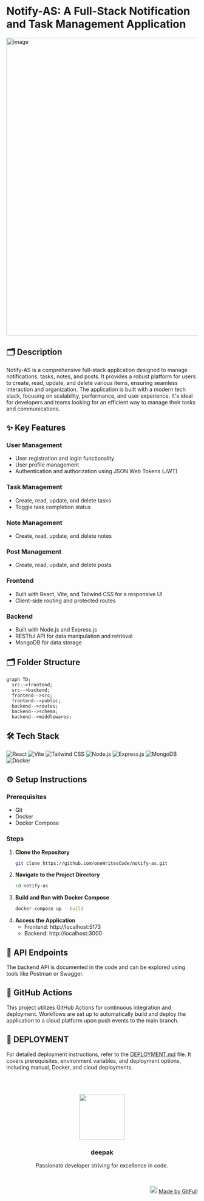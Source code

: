 # Notify-AS: A Full-Stack Notification and Task Management Application
<img width="1643" height="782" alt="image" src="https://github.com/user-attachments/assets/452c31ca-31c1-4c04-b23e-b1f2d00ff93d" />

## 🗂️ Description

Notify-AS is a comprehensive full-stack application designed to manage notifications, tasks, notes, and posts. It provides a robust platform for users to create, read, update, and delete various items, ensuring seamless interaction and organization. The application is built with a modern tech stack, focusing on scalability, performance, and user experience. It's ideal for developers and teams looking for an efficient way to manage their tasks and communications.

## ✨ Key Features

### **User Management**
- User registration and login functionality
- User profile management
- Authentication and authorization using JSON Web Tokens (JWT)

### **Task Management**
- Create, read, update, and delete tasks
- Toggle task completion status

### **Note Management**
- Create, read, update, and delete notes

### **Post Management**
- Create, read, update, and delete posts

### **Frontend**
- Built with React, Vite, and Tailwind CSS for a responsive UI
- Client-side routing and protected routes

### **Backend**
- Built with Node.js and Express.js
- RESTful API for data manipulation and retrieval
- MongoDB for data storage

## 🗂️ Folder Structure

```mermaid
graph TD;
  src-->frontend;
  src-->backend;
  frontend-->src;
  frontend-->public;
  backend-->routes;
  backend-->schema;
  backend-->middlewares;
```

## 🛠️ Tech Stack

![React](https://img.shields.io/badge/React-61DAFB?logo=react&logoColor=white&style=for-the-badge)
![Vite](https://img.shields.io/badge/Vite-646CBD?logo=vite&logoColor=white&style=for-the-badge)
![Tailwind CSS](https://img.shields.io/badge/Tailwind_CSS-06B6D4?logo=tailwindcss&logoColor=white&style=for-the-badge)
![Node.js](https://img.shields.io/badge/Node.js-339933?logo=node.js&logoColor=white&style=for-the-badge)
![Express.js](https://img.shields.io/badge/Express.js-000000?logo=express&logoColor=white&style=for-the-badge)
![MongoDB](https://img.shields.io/badge/MongoDB-4EA94B?logo=mongodb&logoColor=white&style=for-the-badge)
![Docker](https://img.shields.io/badge/Docker-2496ED?logo=docker&logoColor=white&style=for-the-badge)

## ⚙️ Setup Instructions

### Prerequisites
- Git
- Docker
- Docker Compose

### Steps
1. **Clone the Repository**
   ```bash
   git clone https://github.com/oneWritesCode/notify-as.git
   ```
2. **Navigate to the Project Directory**
   ```bash
   cd notify-as
   ```
3. **Build and Run with Docker Compose**
   ```bash
   docker-compose up --build
   ```
4. **Access the Application**
   - Frontend: http://localhost:5173
   - Backend: http://localhost:3000

## 📁 API Endpoints

The backend API is documented in the code and can be explored using tools like Postman or Swagger.

## 🚀 GitHub Actions

This project utilizes GitHub Actions for continuous integration and deployment. Workflows are set up to automatically build and deploy the application to a cloud platform upon push events to the main branch.

## 📝 DEPLOYMENT

For detailed deployment instructions, refer to the [DEPLOYMENT.md](DEPLOYMENT.md) file. It covers prerequisites, environment variables, and deployment options, including manual, Docker, and cloud deployments.



<br><br>
<div align="center">
<img src="https://avatars.githubusercontent.com/u/181527661?v=4" width="120" />
<h3>deepak</h3>
<p>Passionate developer striving for excellence in code.</p>
</div>
<br>
<p align="right">
<img src="https://gitfull.vercel.app/appLogo.png" width="20"/>  <a href="https://gitfull.vercel.app">Made by GitFull</a>
</p>
    

